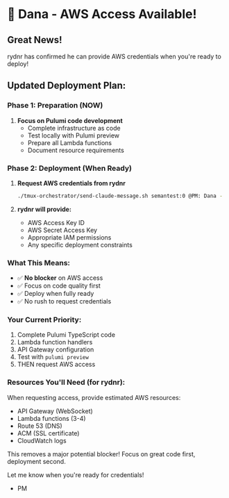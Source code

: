 # 🎉 Dana - AWS Access Available!

## Great News!

rydnr has confirmed he can provide AWS credentials when you're ready to deploy!

## Updated Deployment Plan:

### Phase 1: Preparation (NOW)
1. **Focus on Pulumi code development**
   - Complete infrastructure as code
   - Test locally with Pulumi preview
   - Prepare all Lambda functions
   - Document resource requirements

### Phase 2: Deployment (When Ready)
1. **Request AWS credentials from rydnr**
   ```bash
   ./tmux-orchestrator/send-claude-message.sh semantest:0 @PM: Dana - Ready for AWS credentials
   ```

2. **rydnr will provide:**
   - AWS Access Key ID
   - AWS Secret Access Key
   - Appropriate IAM permissions
   - Any specific deployment constraints

### What This Means:
- ✅ **No blocker** on AWS access
- ✅ Focus on code quality first
- ✅ Deploy when fully ready
- ✅ No rush to request credentials

### Your Current Priority:
1. Complete Pulumi TypeScript code
2. Lambda function handlers
3. API Gateway configuration
4. Test with `pulumi preview`
5. THEN request AWS access

### Resources You'll Need (for rydnr):
When requesting access, provide estimated AWS resources:
- API Gateway (WebSocket)
- Lambda functions (3-4)
- Route 53 (DNS)
- ACM (SSL certificate)
- CloudWatch logs

This removes a major potential blocker! Focus on great code first, deployment second.

Let me know when you're ready for credentials!

- PM